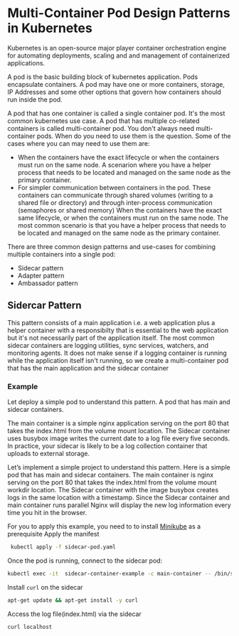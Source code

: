 # Multi-Container Pod Design Patterns in Kubernetes

Kubernetes is an open-source major player container orchestration engine for automating deployments, scaling and and management of containerized applications.

A pod is the basic building block of kubernetes application. Pods encapsulate containers. A pod may have one or more containers, storage, IP Addresses and some other options that govern how containers should run inside the pod.

A pod that has one container is called a single container pod. It's the most common kubernetes use case. A pod that has multiple co-related containers is called multi-container pod. You don't always need multi-container pods. When do you need to use them is the question. Some of the cases where you can may need to use them are:
- When the containers have the exact lifecycle or when the containers must run on the same node. A scenarion where you have a helper process that needs to be located and managed on the same node as the primary container.
- For simpler communication between containers in the pod. These containers can communicate through shared volumes (writing to a shared file or directory) and through inter-process communication (semaphores or shared memory)
When the containers have the exact same lifecycle, or when the containers must run on the same node. The most common scenario is that you have a helper process that needs to be located and managed on the same node as the primary container.

There are three common design patterns and use-cases for combining multiple containers into a single pod:

- Sidecar pattern
- Adapter pattern
- Ambassador pattern

## Sidercar Pattern
This pattern consists of a main application i.e. a web application plus a helper container with a responsibilty that is essential to the web application but it's not necessarily part of the application itself. The most common sidecar containers are logging utilities, sync services, watchers, and monitoring agents. It does not make sense if a logging container is running while the application itself isn't running, so we create a multi-container pod that has the main application and the sidecar container

### Example
Let deploy a simple pod to understand this pattern. A pod that has main and sidecar containers.

The main container is a simple nginx application serving on the port 80 that takes the index.html from the volume mount location. The Sidecar container uses busybox image writes the current date to a log file every five seconds. In practice, your sidecar is likely to be a log collection container that uploads to external storage.

Let’s implement a simple project to understand this pattern. Here is a simple pod that has main and sidecar containers. The main container is nginx serving on the port 80 that takes the index.html from the volume mount workdir location. The Sidecar container with the image busybox creates logs in the same location with a timestamp. Since the Sidecar container and main container runs parallel Nginx will display the new log information every time you hit in the browser.

For you to apply this example, you need to to install [Minikube](https://minikube.sigs.k8s.io/docs/start/) as a prerequisite
Apply the manifest
```bash
 kubectl apply -f sidecar-pod.yaml
```
Once the pod is running, connect to the sidecar pod:
```bash
kubectl exec -it  sidecar-container-example -c main-container -- /bin/sh
```
Install `curl` on the sidecar
```bash
apt-get update && apt-get install -y curl
```

Access the log file(index.html) via the sidecar

```bash
curl localhost
```
